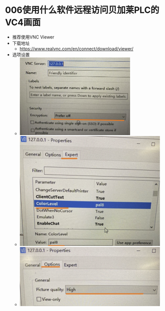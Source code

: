 # 006使用什么软件远程访问贝加莱PLC的VC4画面
- 推荐使用VNC Viewer
- 下载地址
    - https://www.realvnc.com/en/connect/download/viewer/
- 选项设置
    -  ![Img](./FILES/006使用什么软件远程访问贝加莱PLC的VC4画面.md/img-20220531160540.png)
    - ![Img](./FILES/006使用什么软件远程访问贝加莱PLC的VC4画面.md/img-20220531160558.png)
    - ![Img](./FILES/006使用什么软件远程访问贝加莱PLC的VC4画面.md/img-20220531160617.png)


